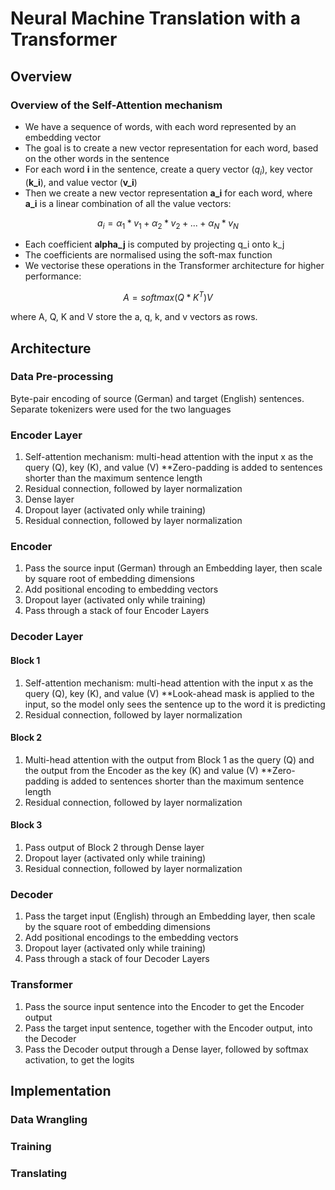 # Neural Machine Translation with a Transformer 

## Overview

### Overview of the Self-Attention mechanism

- We have a sequence of words, with each word represented by an embedding vector
- The goal is to create a new vector representation for each word, based on the other words in the sentence 
- For each word **i** in the sentence, create a query vector ($q_i$), key vector (**k_i**), and value vector (**v_i**)
- Then we create a new vector representation **a_i** for each word, where **a_i** is a linear combination of all the value vectors: 

$$ a_i = \alpha_1 * v_1 + \alpha_2 * v_2 + ... + \alpha_N * v_N $$

- Each coefficient **alpha_j** is computed by projecting q_i onto k_j
- The coefficients are normalised using the soft-max function 
- We vectorise these operations in the Transformer architecture for higher performance: 

$$ A = softmax(Q * K^T)V $$

where A, Q, K and V store the a, q, k, and v vectors as rows. 



## Architecture

### Data Pre-processing
Byte-pair encoding of source (German) and target (English) sentences. Separate tokenizers were used for the two languages

### Encoder Layer 
1) Self-attention mechanism: multi-head attention with the input x as the query (Q), key (K), and value (V)
    **Zero-padding is added to sentences shorter than the maximum sentence length
2) Residual connection, followed by layer normalization
3) Dense layer
4) Dropout layer (activated only while training)
5) Residual connection, followed by layer normalization

### Encoder
1) Pass the source input (German) through an Embedding layer, then scale by square root of embedding dimensions
2) Add positional encoding to embedding vectors
3) Dropout layer (activated only while training)
4) Pass through a stack of four Encoder Layers

### Decoder Layer
#### Block 1
1) Self-attention mechanism: multi-head attention with the input x as the query (Q), key (K), and value (V)
    **Look-ahead mask is applied to the input, so the model only sees the sentence up to the word it is predicting
2) Residual connection, followed by layer normalization
#### Block 2
1) Multi-head attention with the output from Block 1 as the query (Q) and the output from the Encoder as the key (K) and value (V)
    **Zero-padding is added to sentences shorter than the maximum sentence length
2) Residual connection, followed by layer normalization
#### Block 3
1) Pass output of Block 2 through Dense layer
2) Dropout layer (activated only while training)
3) Residual connection, followed by layer normalization 

### Decoder
1) Pass the target input (English) through an Embedding layer, then scale by the square root of embedding dimensions
2) Add positional encodings to the embedding vectors
3) Dropout layer (activated only while training)
4) Pass through a stack of four Decoder Layers

### Transformer
1) Pass the source input sentence into the Encoder to get the Encoder output
2) Pass the target input sentence, together with the Encoder output, into the Decoder
3) Pass the Decoder output through a Dense layer, followed by softmax activation, to get the logits




## Implementation

### Data Wrangling

### Training

### Translating
